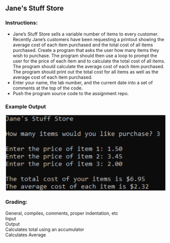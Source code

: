 ## Jane's Stuff Store

### Instructions:
 
- Jane’s Stuff Store sells a variable number of items to every customer. Recently Jane’s customers have been requesting a printout showing the average cost of each item purchased and the total cost of all items purchased. Create a program that asks the user how many items they wish to purchase.  The program should then use a loop to prompt the user for the price of each item and to calculate the total cost of all items. The program should calculate the average cost of each item purchased. The program should print out the total cost for all items as well as the average cost of each item purchased.
- Enter your name, the lab number, and the current date into a set of comments at the top of the code.     
- Push the program source code to the assignment repo. 

### Example Output
![Screenshot](ch4l1.png)

### Grading:
General, compiles, comments, proper indentation, etc   
Input  
Output  
Calculates total using an accumulator  
Calculates Average
